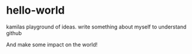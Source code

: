 # hello-world
kamilas playground of ideas. 
write something about myself to understand github

And make some impact on the world!
